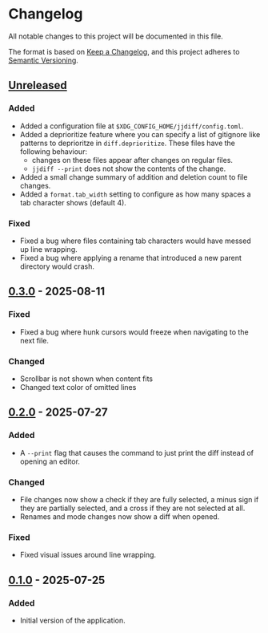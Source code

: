 # Changelog
All notable changes to this project will be documented in this file.

The format is based on [Keep a Changelog](https://keepachangelog.com/en/1.1.0/),
and this project adheres to [Semantic Versioning](https://semver.org/spec/v2.0.0.html).

## [Unreleased]
### Added
- Added a configuration file at `$XDG_CONFIG_HOME/jjdiff/config.toml`.
- Added a deprioritize feature where you can specify a list of gitignore like patterns to deprioritze in `diff.deprioritize`. These files have the following behaviour:
  - changes on these files appear after changes on regular files.
  - `jjdiff --print` does not show the contents of the change.
- Added a small change summary of addition and deletion count to file changes.
- Added a `format.tab_width` setting to configure as how many spaces a tab character shows (default 4).

### Fixed
- Fixed a bug where files containing tab characters would have messed up line wrapping.
- Fixed a bug where applying a rename that introduced a new parent directory would crash.

## [0.3.0] - 2025-08-11
### Fixed
- Fixed a bug where hunk cursors would freeze when navigating to the next file.

### Changed
- Scrollbar is not shown when content fits
- Changed text color of omitted lines

## [0.2.0] - 2025-07-27
### Added
- A `--print` flag that causes the command to just print the diff instead of opening an editor.

### Changed
- File changes now show a check if they are fully selected, a minus sign if they are partially selected, and a cross if they are not selected at all.
- Renames and mode changes now show a diff when opened.

### Fixed
- Fixed visual issues around line wrapping.

## [0.1.0] - 2025-07-25
### Added
- Initial version of the application.

[Unreleased]: https://github.com/daanvdk/jjdiff/compare/v0.3.0...HEAD
[0.3.0]: https://github.com/daanvdk/jjdiff/compare/v0.2.0...v0.3.0
[0.2.0]: https://github.com/daanvdk/jjdiff/compare/v0.1.0...v0.2.0
[0.1.0]: https://github.com/daanvdk/jjdiff/releases/tag/v0.1.0

